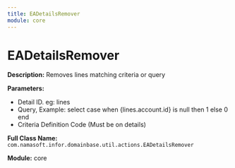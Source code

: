 ```yaml
---
title: EADetailsRemover
module: core
---
```


# EADetailsRemover

**Description:** Removes lines matching criteria or query

**Parameters:**
- Detail ID. eg: lines
- Query, Example: select case when {lines.account.id} is null then 1 else 0 end
- Criteria Definition Code (Must be on details)

**Full Class Name:** `com.namasoft.infor.domainbase.util.actions.EADetailsRemover`

**Module:** core

